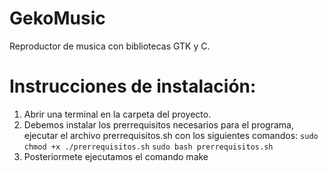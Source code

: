 # GekoMusic
Reproductor de musica con bibliotecas GTK y C.
# Instrucciones de instalación:
1. Abrir una terminal en la carpeta del proyecto.
2. Debemos instalar los prerrequisitos necesarios para el programa,
 ejecutar el archivo prerrequisitos.sh con los siguientes comandos:
`sudo chmod +x ./prerrequisitos.sh`
`sudo bash prerrequisitos.sh`
3. Posteriormete ejecutamos el comando
make
